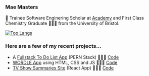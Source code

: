 ### Mae Masters

👋 Trainee Software Enginering Scholar at <a href=https://academy.tech/>Academy</a> and First Class Chemistry Graduate 👩🏻‍🎓 from the University of Bristol.

[![Top Langs](https://github-readme-stats.vercel.app/api/top-langs/?username=maemastersdev&layout=compact)](https://github.com/maemastersdev/github-readme-stats)

### Here are a few of my recent projects...

- A <a href=https://linktodeployedapp/>Fullstack To Do List App</a> (PERN Stack) 👩🏻‍💻 <a href= https://github.com/maemastersdev/PERN-TODO> Code </a>
- <a href=https://linktodeployedwordle>WORDLE App</a> using HTML, CSS and JS 👩🏻‍💻 <a href= https://addcodehere> Code </a>
- <a href=https://academy-maemastersdev-tv-shows.netlify.app/>TV Show Summaries Site</a> (React App) 👩🏻‍💻 <a href= https://github.com/maemastersdev/tv-shows-project> Code </a>

<!--
**maemastersdev/maemastersdev** is a ✨ _special_ ✨ repository because its `README.md` (this file) appears on your GitHub profile.

Here are some ideas to get you started:

- 🔭 I’m currently working on ...
- 🌱 I’m currently learning ...
- 👯 I’m looking to collaborate on ...
- 🤔 I’m looking for help with ...
- 💬 Ask me about ...
- 📫 How to reach me: ...
- 😄 Pronouns: ...
- ⚡ Fun fact: ...
-->
